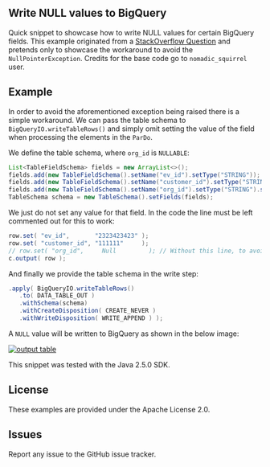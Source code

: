 ## Write NULL values to BigQuery

Quick snippet to showcase how to write NULL values for certain BigQuery fields. This example originated from a [StackOverflow Question][1] and pretends only to showcase the workaround to avoid the `NullPointerException`. Credits for the base code go to `nomadic_squirrel` user.

## Example

In order to avoid the aforementioned exception being raised there is a simple workaround. We can pass the table schema to `BigQueryIO.writeTableRows()` and simply omit setting the value of the field when processing the elements in the `ParDo`.

We define the table schema, where `org_id` is `NULLABLE`:

``` java
List<TableFieldSchema> fields = new ArrayList<>();
fields.add(new TableFieldSchema().setName("ev_id").setType("STRING"));
fields.add(new TableFieldSchema().setName("customer_id").setType("STRING"));
fields.add(new TableFieldSchema().setName("org_id").setType("STRING").setMode("NULLABLE"));
TableSchema schema = new TableSchema().setFields(fields);
```

We just do not set any value for that field. In the code the line must be left commented out for this to work:

``` java
row.set( "ev_id",       "2323423423" );
row.set( "customer_id", "111111"     );
// row.set( "org_id",     Null         ); // Without this line, to avoid NPE
c.output( row );  
```

And finally we provide the table schema in the write step:

``` java
.apply( BigQueryIO.writeTableRows()
   .to( DATA_TABLE_OUT )
   .withSchema(schema)
   .withCreateDisposition( CREATE_NEVER )
   .withWriteDisposition( WRITE_APPEND ) );
```

A `NULL` value will be written to BigQuery as shown in the below image:

[![output table][2]][2]

This snippet was tested with the Java 2.5.0 SDK.

  [1]: https://stackoverflow.com/questions/51562802/nullpointerexception-when-outputting-tablerow-with-null-value/
  [2]: https://i.stack.imgur.com/cmbba.png

## License

These examples are provided under the Apache License 2.0.

## Issues

Report any issue to the GitHub issue tracker.
